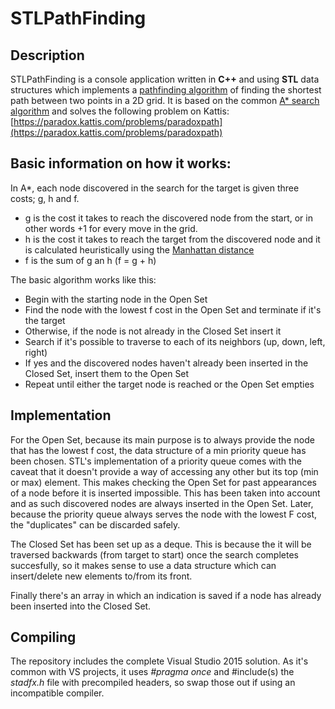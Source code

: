 # STLPathFinding

## Description

STLPathFinding is a console application written in **C++** and using **STL** data structures which implements a [pathfinding algorithm](https://en.wikipedia.org/wiki/Pathfinding) of finding the shortest path between two points in a 2D grid. It is based on the common [A* search algorithm](https://en.wikipedia.org/wiki/A*_search_algorithm) and solves the following problem on Kattis: [https://paradox.kattis.com/problems/paradoxpath](https://paradox.kattis.com/problems/paradoxpath)

## Basic information on how it works:

In A*, each node discovered in the search for the target is given three costs; g, h and f.

- g is the cost it takes to reach the discovered node from the start, or in other words +1 for every move in the grid.
- h is the cost it takes to reach the target from the discovered node and it is calculated heuristically using the [Manhattan distance](https://en.wikipedia.org/wiki/Taxicab_geometry)
- f is the sum of g an h (f = g + h)

The basic algorithm works like this:

- Begin with the starting node in the Open Set
- Find the node with the lowest f cost in the Open Set and terminate if it's the target
- Otherwise, if the node is not already in the Closed Set insert it
- Search if it's possible to traverse to each of its neighbors (up, down, left, right)
- If yes and the discovered nodes haven't already been inserted in the Closed Set, insert them to the Open Set
- Repeat until either the target node is reached or the Open Set empties

## Implementation

For the Open Set, because its main purpose is to always provide the node that has the lowest f cost, the data structure of a min priority queue has been chosen. STL's implementation of a priority queue comes with the caveat that it doesn't provide a way of accessing any other but its top (min or max) element. This makes checking the Open Set for past appearances of a node before it is inserted impossible. This has been taken into account and as such discovered nodes are always inserted in the Open Set. Later, because the priority queue always serves the node with the lowest F cost, the "duplicates" can be discarded safely.

The Closed Set has been set up as a deque. This is because the it will be traversed backwards (from target to start) once the search completes succesfully, so it makes sense to use a data structure which can insert/delete new elements to/from its front.

Finally there's an array in which an indication is saved if a node has already been inserted into the Closed Set.

## Compiling

The repository includes the complete Visual Studio 2015 solution. As it's common with VS projects, it uses *#pragma once* and #include(s) the *stadfx.h* file with precompiled headers, so swap those out if using an incompatible compiler.
